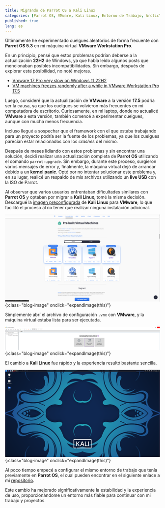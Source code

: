 ```yaml
---
title: Migrando de Parrot OS a Kali Linux
categories: [Parrot OS, VMware, Kali Linux, Entorno de Trabajo, ArcticTones]
published: true
lang: es
---
```


Últimamente he experimentado cuelgues aleatorios de forma frecuente con __Parrot OS 5.3__ en mi máquina virtual __VMware Workstation Pro__.

En un principio, pensé que estos problemas podrían deberse a la actualización __22H2__ de Windows, ya que había leído algunos posts que mencionaban posibles incompatibilidades. Sin embargo, después de explorar esta posibilidad, no noté mejoras.

* [Vmware 17 Pro very slow on Windows 11 22H2](https://communities.vmware.com/t5/VMware-Workstation-Pro/Vmware-17-Pro-very-slow-on-Windows-11-22H2/td-p/2946164)
* [VM machines freezes randomly after a while in VMware Workstation Pro 17.5](https://www.reddit.com/r/vmware/comments/17fc6t9/vm_machines_freezes_randomly_after_a_while_in/)

Luego, consideré que la actualización de __VMware__ a la versión __17.5__ podría ser la causa, ya que los cuelgues se volvieron más frecuentes en mi computadora de escritorio. Curiosamente, en mi laptop, donde no actualicé __VMware__ a esta versión, también comencé a experimentar cuelgues, aunque con mucha menos frecuencia.

Incluso llegué a sospechar que el framework con el que estaba trabajando para un proyecto podría ser la fuente de los problemas, ya que los cuelgues parecían estar relacionados con los _crashes_ del mismo.

Después de meses lidiando con estos problemas y sin encontrar una solución, decidí realizar una actualización completa de __Parrot OS__ utilizando el comando `parrot-upgrade`. Sin embargo, durante este proceso, surgieron varios mensajes de error y, finalmente, la máquina virtual dejó de arrancar debido a un __kernel panic__. Opté por no intentar solucionar este problema y, en su lugar, realicé un respaldo de mis archivos utilizando un __live USB__ con la ISO de Parrot.

Al observar que varios usuarios enfrentaban dificultades similares con __Parrot OS__ y optaban por migrar a __Kali Linux__,  tomé la misma decisión. Descargué la [imagen preconfigurada](https://www.kali.org/get-kali/#kali-virtual-machines) de __Kali Linux__ para __VMware__, lo que facilitó el proceso al no tener que realizar ninguna instalación adicional.

![](https://raw.githubusercontent.com/MateoNitro550/MateoNitro550.github.io/main/assets/2024-01-09-Migrando-de-Parrot-OS-a-Kali-Linux/1.png){:class="blog-image" onclick="expandImage(this)"} 

Simplemente abrí el archivo de configuración `.vmx` con __VMware__, y la máquina virtual estaba lista para ser ejecutada.

![](https://raw.githubusercontent.com/MateoNitro550/MateoNitro550.github.io/main/assets/2024-01-09-Migrando-de-Parrot-OS-a-Kali-Linux/2.png){:class="blog-image" onclick="expandImage(this)"} 

El cambio a __Kali Linux__ fue rápido y la experiencia resultó bastante sencilla. 

![](https://raw.githubusercontent.com/MateoNitro550/MateoNitro550.github.io/main/assets/2024-01-09-Migrando-de-Parrot-OS-a-Kali-Linux/3.png){:class="blog-image" onclick="expandImage(this)"} 

Al poco tiempo empecé a configurar el mismo entorno de trabajo que tenía previamente en __Parrot OS__, el cual pueden encontrar en el siguiente enlace a mi [repositorio](https://github.com/MateoNitro550/ArcticTones).

Este cambio ha mejorado significativamente la estabilidad y la experiencia de uso, proporcionándome un entorno más fiable para continuar con mi trabajo y proyectos.
